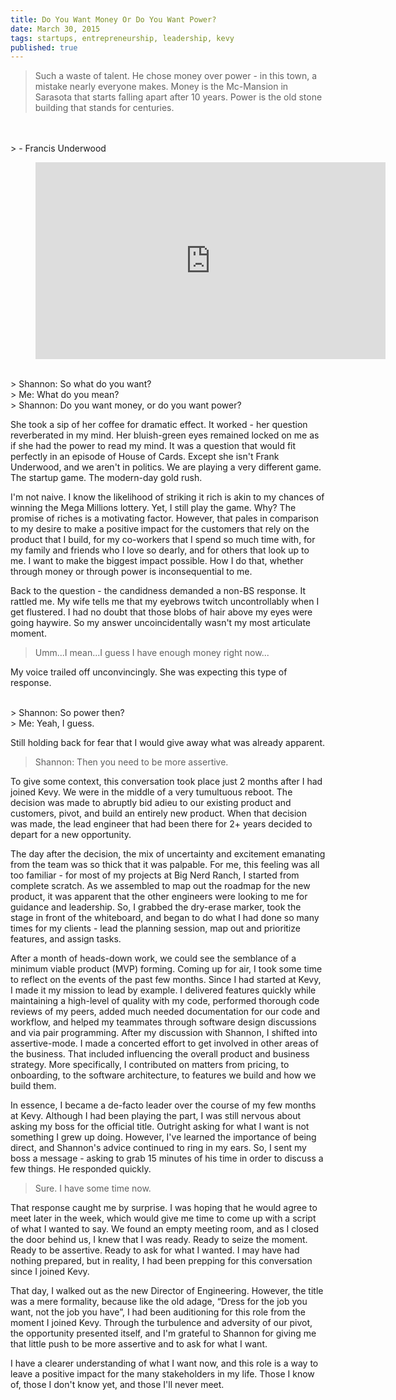 ```yaml
---
title: Do You Want Money Or Do You Want Power?
date: March 30, 2015
tags: startups, entrepreneurship, leadership, kevy
published: true
---
```



> Such a waste of talent. He chose money over power - in this town, a mistake nearly everyone makes. Money is the Mc-Mansion in Sarasota that starts falling apart after 10 years. Power is the old stone building that stands for centuries.
<br>
<br>
> - Francis Underwood

<figure class="image">
  <iframe width="560" height="315" src="https://www.youtube.com/embed/LYnnm3L12fA" frameborder="0" allowfullscreen></iframe>
</figure>

>
<br>
> Shannon: So what do you want?
<br>
> Me: What do you mean?
<br>
> Shannon: Do you want money, or do you want power?

She took a sip of her coffee for dramatic effect. It worked - her question reverberated in my mind. Her bluish-green eyes remained locked on me as if she had the power to read my mind. It was a question that would fit perfectly in an episode of House of Cards. Except she isn't Frank Underwood, and we aren't in politics. We are playing a very different game. The startup game. The modern-day gold rush.

I'm not naive. I know the likelihood of striking it rich is akin to my chances of winning the Mega Millions lottery. Yet, I still play the game. Why? The promise of riches is a motivating factor. However, that pales in comparison to my desire to make a positive impact for the customers that rely on the product that I build, for my co-workers that I spend so much time with, for my family and friends who I love so dearly, and for others that look up to me. I want to make the biggest impact possible. How I do that, whether through money or through power is inconsequential to me.

Back to the question - the candidness demanded a non-BS response. It rattled me. My wife tells me that my eyebrows twitch uncontrollably when I get flustered. I had no doubt that those blobs of hair above my eyes were going haywire. So my answer uncoincidentally wasn't my most articulate moment.

> Umm...I mean...I guess I have enough money right now...

My voice trailed off unconvincingly. She was expecting this type of response.

>
<br>
> Shannon: So power then?
<br>
> Me: Yeah, I guess.

Still holding back for fear that I would give away what was already apparent.

> Shannon: Then you need to be more assertive.

To give some context, this conversation took place just 2 months after I had joined Kevy. We were in the middle of a very tumultuous reboot. The decision was made to abruptly bid adieu to our existing product and customers, pivot, and build an entirely new product. When that decision was made, the lead engineer that had been there for 2+ years decided to depart for a new opportunity.

The day after the decision, the mix of uncertainty and excitement emanating from the team was so thick that it was palpable. For me, this feeling was all too familiar - for most of my projects at Big Nerd Ranch, I started from complete scratch. As we assembled to map out the roadmap for the new product, it was apparent that the other engineers were looking to me for guidance and leadership. So, I grabbed the dry-erase marker, took the stage in front of the whiteboard, and began to do what I had done so many times for my clients - lead the planning session, map out and prioritize features, and assign tasks.

After a month of heads-down work, we could see the semblance of a minimum viable product (MVP) forming. Coming up for air, I took some time to reflect on the events of the past few months. Since I had started at Kevy, I made it my mission to lead by example. I delivered features quickly while maintaining a high-level of quality with my code, performed thorough code reviews of my peers, added much needed documentation for our code and workflow, and helped my teammates through software design discussions and via pair programming. After my discussion with Shannon, I shifted into assertive-mode. I made a concerted effort to get involved in other areas of the business. That included influencing the overall product and business strategy. More specifically, I contributed on matters from pricing, to onboarding, to the software architecture, to features we build and how we build them.

In essence, I became a de-facto leader over the course of my few months at Kevy. Although I had been playing the part, I was still nervous about asking my boss for the official title. Outright asking for what I want is not something I grew up doing. However, I've learned the importance of being direct, and Shannon's advice continued to ring in my ears. So, I sent my boss a message - asking to grab 15 minutes of his time in order to discuss a few things. He responded quickly.

> Sure. I have some time now.

That response caught me by surprise. I was hoping that he would agree to meet later in the week, which would give me time to come up with a script of what I wanted to say. We found an empty meeting room, and as I closed the door behind us, I knew that I was ready. Ready to seize the moment. Ready to be assertive. Ready to ask for what I wanted. I may have had nothing prepared, but in reality, I had been prepping for this conversation since I joined Kevy.

That day, I walked out as the new Director of Engineering. However, the title was a mere formality, because like the old adage, “Dress for the job you want, not the job you have”, I had been auditioning for this role from the moment I joined Kevy. Through the turbulence and adversity of our pivot, the opportunity presented itself, and I'm grateful to Shannon for giving me that little push to be more assertive and to ask for what I want.

I have a clearer understanding of what I want now, and this role is a way to leave a positive impact for the many stakeholders in my life. Those I know of, those I don't know yet, and those I'll never meet.
